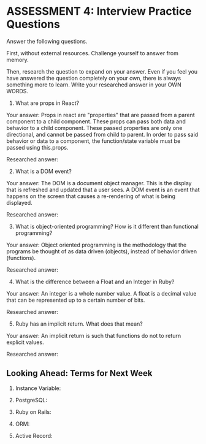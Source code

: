 # ASSESSMENT 4: Interview Practice Questions
Answer the following questions.

First, without external resources. Challenge yourself to answer from memory.

Then, research the question to expand on your answer. Even if you feel you have answered the question completely on your own, there is always something more to learn. Write your researched answer in your OWN WORDS.  

1. What are props in React?

  Your answer: Props in react are "properties" that are passed from a parent component to a child component. These props can pass both data and behavior to a child component. These passed properties are only one directional, and cannot be passed from child to parent. In order to pass said behavior or data to a component, the function/state variable must be passed using this.props.

  Researched answer:



2. What is a DOM event?

  Your answer: The DOM is a document object manager. This is the display that is refreshed and updated that a user sees. A DOM event is an event that happens on the screen that causes a re-rendering of what is being displayed.

  Researched answer:



3. What is object-oriented programming? How is it different than functional programming?

  Your answer: Object oriented programming is the methodology that the programs be thought of as data driven (objects), instead of behavior driven (functions). 

  Researched answer:



4. What is the difference between a Float and an Integer in Ruby?

  Your answer: An integer is a whole number value. A float is a decimal value that can be represented up to a certain number of bits. 

  Researched answer:



5. Ruby has an implicit return. What does that mean?

  Your answer: An implicit return is such that functions do not to return explicit values. 

  Researched answer:



## Looking Ahead: Terms for Next Week

1. Instance Variable:

2. PostgreSQL:

3. Ruby on Rails:

4. ORM:

5. Active Record:
